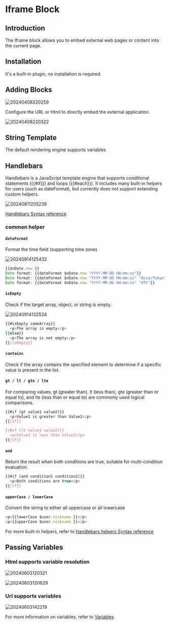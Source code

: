 # Iframe Block

<PluginInfo name="block-iframe"></PluginInfo>

## Introduction
The Iframe block allows you to embed external web pages or content into the current page.

## Installation

It's a built-in plugin, no installation is required.

## Adding Blocks

![20240408220259](https://static-docs.nocobase.com/20240408220259.png)

Configure the URL or Html to directly embed the external application.

![20240408220322](https://static-docs.nocobase.com/20240408220322.png)

## String Template

The default rendering engine supports variables
## Handlebars

Handlebars is a JavaScript template engine that supports conditional statements ({{#if}}) and loops ({{#each}}). It includes many built-in helpers for users (such as dateFormat), but currently does not support extending custom helpers.

![20240811205239](https://static-docs.nocobase.com/20240811205239.png)

<a href="https://handlebarsjs.com/guide/builtin-helpers" target="_blank"> Handlebars Syntax reference</a>

### common helper

#### `dateFormat`

Format the time field (supporting time zone).

![20240914125432](https://static-docs.nocobase.com/20240914125432.png)

```javascript
{{$nDate.now }}
Date format: {{dateFormat $nDate.now "YYYY-MM-DD HH:mm:ss"}}
Date format: {{dateFormat $nDate.now "YYYY-MM-DD HH:mm:ss" "Asia/Tokyo"}}
Date format: {{dateFormat $nDate.now "YYYY-MM-DD HH:mm:ss" "UTC"}}
```

#### `isEmpty`

Check if the target array, object, or string is empty.

![20240914132524](https://static-docs.nocobase.com/20240914132524.png)

```javascript
{{#isEmpty someArray}}
  <p>The array is empty</p>
{{else}}
  <p>The array is not empty</p>
{{/isEmpty}}
```

#### `contains`

Check if the array contains the specified element to determine if a specific value is present in the list.

#### `gt / lt / gte / lte`

For comparing values, gt (greater than), lt (less than), gte (greater than or equal to), and lte (less than or equal to) are commonly used logical comparisons.

```javascript
{{#if (gt value1 value2)}}
  <p>Value1 is greater than Value2</p>
{{/if}}

{{#if (lt value1 value2)}}
  <p>Value1 is less than Value2</p>
{{/if}}
```

#### `and`

Return the result when both conditions are true, suitable for multi-condition evaluation.

```javascript
{{#if (and condition1 condition2)}}
  <p>Both conditions are true</p>
{{/if}}
```

#### `upperCase / lowerCase`

Convert the string to either all uppercase or all lowercase

```javascript
<p>{{lowerCase $user.nickname }}</p>
<p>{{upperCase $user.nickname }}</p>

```
For more built-in helpers, refer to <a href="https://www.npmjs.com/package/@budibase/handlebars-helpers#helpers" target="_blank">Handlebars helpers Syntax reference</a>

## Passing Variables

### Html supports variable resolution

![20240603120321](https://static-docs.nocobase.com/20240603120321.png)

![20240603120629](https://static-docs.nocobase.com/20240603120629.gif)

### Url supports variables

![20240603142219](https://static-docs.nocobase.com/20240603142219.png)

For more information on variables, refer to [Variables](/handbook/ui/variables)
